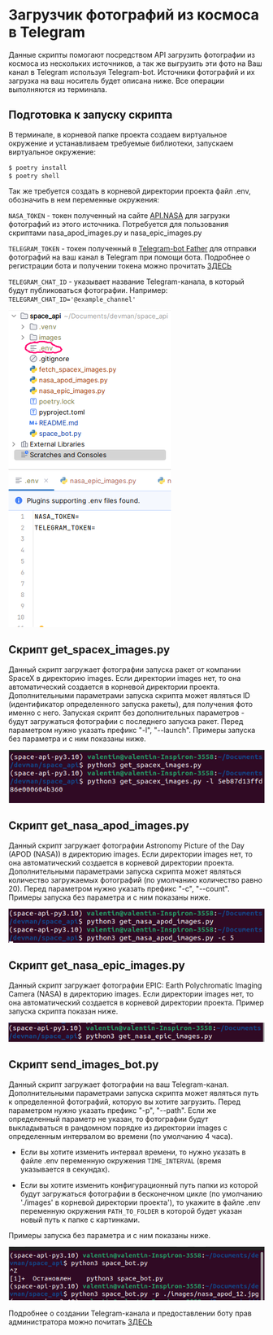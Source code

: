 # Загрузчик фотографий из космоса в Telegram

Данные скрипты помогают посредством API загрузить фотографии из космоса из нескольких источников,
а так же выгрузить эти фото на Ваш канал в Telegram используя Telegram-bot. Источники фотографий 
и их загрузка на ваш носитель будет описана ниже. Все операции выполняются из терминала.

## Подготовка к запуску скрипта

В терминале, в корневой папке проекта создаем виртуальное окружение и устанавливаем
требуемые библиотеки, запускаем виртуальное окружение:

```console
$ poetry install
$ poetry shell
```
Так же требуется создать в корневой директории проекта файл .env, обозначить в нем переменные окружения:

`NASA_TOKEN` - токен полученный на сайте [API.NASA](https://api.nasa.gov/) для загрузки фотографий из этого источника. 
Потребуется для пользования скриптами nasa_apod_images.py и nasa_epic_images.py

`TELEGRAM_TOKEN` - токен полученный в [Telegram-bot Father](https://telegram.me/BotFather) для отправки фотографий на ваш канал
в Telegram при помощи бота. Подробнее о регистрации бота и получении токена можно прочитать [ЗДЕСЬ](https://way23.ru/%D1%80%D0%B5%D0%B3%D0%B8%D1%81%D1%82%D1%80%D0%B0%D1%86%D0%B8%D1%8F-%D0%B1%D0%BE%D1%82%D0%B0-%D0%B2-telegram.html)

`TELEGRAM_CHAT_ID` - указывает название Telegram-канала, в который будут публиковаться фотографии. Например: `TELEGRAM_CHAT_ID='@example_channel'`

![Screenshot](https://github.com/valhallajazzy/space_api/blob/main/pic_for_README/env.png)
![Screenshot](https://github.com/valhallajazzy/space_api/blob/main/pic_for_README/variables.png)

## Скрипт get_spacex_images.py

Данный скрипт загружает фотографии запуска ракет от компании SpaceX в директорию images. Если директории images нет, 
то она автоматический создается в корневой директории проекта. Дополнительными параметрами запуска скрипта может являться
ID (идентификатор определенного запуска ракеты), для получения фото именно с него. Запуская скрипт без дополнительных параметров - будут 
загружаться фотографии с последнего запуска ракет. Перед параметром нужно указать префикс "-l", "--launch". 
Примеры запуска без параметра и с ним показаны ниже.

![Screenshot](https://github.com/valhallajazzy/space_api/blob/main/pic_for_README/spacex.png)

## Скрипт get_nasa_apod_images.py

Данный скрипт загружает фотографии Astronomy Picture of the Day (APOD (NASA)) в директорию images. Если директории 
images нет, то она автоматический создается в корневой директории проекта. Дополнительными параметрами запуска скрипта может являться
количество загружаемых фотографий (по умолчанию количество равно 20). Перед параметром нужно указать префикс "-c", "--count". 
Примеры запуска без параметра и с ним показаны ниже.

![Screenshot](https://github.com/valhallajazzy/space_api/blob/main/pic_for_README/apod.png)

## Скрипт get_nasa_epic_images.py

Данный скрипт загружает фотографии EPIC: Earth Polychromatic Imaging Camera (NASA) в директорию images. Если директории 
images нет, то она автоматический создается в корневой директории проекта. Пример запуска скрипта показан ниже.

![Screenshot](https://github.com/valhallajazzy/space_api/blob/main/pic_for_README/epic.png)

## Скрипт send_images_bot.py

Данный скрипт загружает фотографии на ваш Telegram-канал. Дополнительными параметрами запуска скрипта может являться
путь к определенной фотографий, которую вы хотите загрузить. Перед параметром нужно указать префикс "-p", "--path".
Если же определенный параметр не указан, то фотографии будут выкладываться в рандомном порядке из директории images с определенным 
интервалом во времени (по умолчанию 4 часа).

* Если вы хотите изменить интервал времени, то нужно указать в файле .env 
переменную окружения `TIME_INTERVAL` (время указывается в секундах). 

* Если вы хотите изменить конфигурационный путь папки из которой будут загружаться фотографии в бесконечном цикле 
(по умолчанию './images' в корневой директории проекта'), то укажите в файле .env переменную окружения `PATH_TO_FOLDER` 
в которой будет указан новый путь к папке с картинками. 

Примеры запуска без параметра и с ним показаны ниже.

![Screenshot](https://github.com/valhallajazzy/space_api/blob/main/pic_for_README/bot.png)

Подробнее о создании Telegram-канала и предоставлении боту прав администратора можно почитать [ЗДЕСЬ](https://smmplanner.com/blog/otlozhennyj-posting-v-telegram/)
